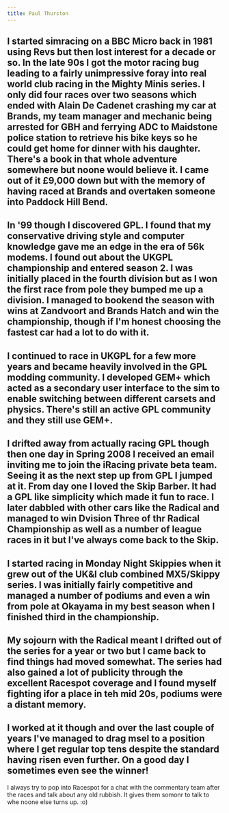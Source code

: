 ```yaml
---
title: Paul Thurston
---
```

I started simracing on a BBC Micro back in 1981 using Revs but then lost interest for a decade or so.  In the late 90s I got the motor racing bug leading to a fairly unimpressive foray into real world club racing in the Mighty Minis series.  I only did four races over two seasons which ended with Alain De Cadenet crashing my car at Brands, my team manager and mechanic being arrested for GBH and ferrying ADC to Maidstone police station to retrieve his bike keys so he could get home for dinner with his daughter.  There's a book in that whole adventure somewhere but noone would believe it.  I came out of it £9,000 down but with the memory of having raced at Brands and overtaken someone into Paddock Hill Bend.
---
In '99 though I discovered GPL. I found that my conservative driving style and computer knowledge gave me an edge in the era of 56k modems.  I found out about the UKGPL championship and entered season 2.  I was initially placed in the fourth division but as I won the first race from pole they bumped me up a division.  I managed to bookend the season with wins at Zandvoort and Brands Hatch and win the championship, though if I'm honest choosing the fastest car had a lot to do with it.
---
I continued to race in UKGPL for a few more years and became heavily involved in the GPL modding community.  I developed GEM+ which acted as a secondary user interface to the sim to enable switching between different carsets and physics.  There's still an active GPL community and they still use GEM+.
---
I drifted away from actually racing GPL though then one day in Spring 2008 I received an email inviting me to join the iRacing private beta team.  Seeing it as the next step up from GPL I jumped at it.  From day one I loved the Skip Barber.  It had a GPL like simplicity which made it fun to race.  I later dabbled with other cars like the Radical and managed to win Dvision Three of thr Radical Championship as well as a number of league races in it but I've always come back to the Skip.
---
I started racing in Monday Night Skippies when it grew out of the UK&I club combined MX5/Skippy series.  I was initially fairly competitive and managed a number of podiums and even a win from pole at Okayama in my best season when I finished third in the championship.
---
My sojourn with the Radical meant I drifted out of the series for a year or two but I came back to find things had moved somewhat.  The series had also gained a lot of publicity through the excellent Racespot coverage and I found myself fighting ifor a place in teh mid 20s, podiums were a distant memory.
--
I worked at it though and over the last couple of years I've managed to drag msel to a position where I get regular top tens despite the standard having risen even further.  On a good day I sometimes even see the winner!
---
I always try to pop into Racespot for a chat with the commentary team after the races and talk about any old rubbish.  It gives them somonr to talk to whe noone else turns up. :o)
